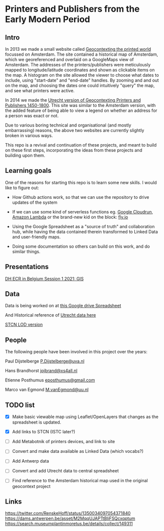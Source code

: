 # Printers and Publishers from the Early Modern Period

## Intro

In 2013 we made a small website called [Geocontexting the printed world](http://arkyves.org/view/geocontext/) focussed on Amsterdam. The site contained a historical map of Amsterdam, which we georeferenced and overlaid on a GoogleMaps view of Amsterdam. The addresses of the printers/publishers were meticulously mapped to longitude/latitude coordinates and shown as clickable items on the map. A histogram on the site allowed the viewer to choose what dates to include, using "start-date" and "end-date" handles. By zooming and and out on the map, and choosing the dates one could intuitively "query" the map, and see what printers were active.

In 2014 we made the [Utrecht version of Geocontexting Printers and Publishers 1450-1800](https://www.arkyves.org/view/geocontextutrecht). This site was similar to the Amsterdam version, with the added feature of being able to view a legend on whether an address for a person was exact or not.

Due to various boring technical and organisational (and mostly embarrassing) reasons, the above two websites are currently slightly broken in various ways.

This repo is a revival and continuation of these projects, and meant to build on these first steps, incorporating the ideas from these projects and building upon them.

## Learning goals

One of the reasons for starting this repo is to learn some new skills. I would like to figure out:

- How Github actions work, so that we can use the repository to drive updates of the system

- If we can use some kind of serverless functions eg. [Google Cloudrun](https://cloud.google.com/run), [Amazon Lambda](https://aws.amazon.com/lambda/) or the brand-new kid on the block: [fly.io](https://fly.io/)

- Using the Google Spreadsheet as a "source of truth" and collaboration hub, while having the data contained therein transformed to Linked Data and user-friendly maps.

- Doing some documentation so others can build on this work, and do similar things.

## Presentations

[DH ECR in Belgium Session 1 2021: GIS](
https://docs.google.com/presentation/d/1GXSaErUDjXm_UGnIWi5VeupWFtuWaxya5vC3Nvxi1GE/edit?usp=sharing)

## Data

Data is being worked on at [this Google drive Spreadsheet](https://docs.google.com/spreadsheets/d/1MMBS0HXemRLqBYbdymyXvv4kxgEfIu6zh7flDMZaCpc/edit?usp=sharing)

And Historical reference of [Utrecht data here](https://docs.google.com/spreadsheets/d/1NEDlEOQfog7lKrzdENmL6go_R5yWUE1vokT8jhhvYss/edit?usp=sharing)

[STCN LOD version](http://data.bibliotheken.nl/doc/dataset/stcn)

## People

The following people have been involved in this project over the years:

Paul Dijstelberge <P.Dijstelberge@uva.nl>

Hans Brandhorst <jpjbrand@xs4all.nl>

Etienne Posthumus <eposthumus@gmail.com>

Marco van Egmond <M.vanEgmond@uu.nl>

## TODO list

- [x] Make basic viewable map using Leaflet/OpenLayers that changes as the spreadsheet is updated.

- [x] Add links to STCN (ISTC later?)

- [ ] Add Metabotnik of printers devices, and link to site

- [ ] Convert and make data available as Linked Data (which vocabs?)

- [ ] Add Antwerp data

- [ ] Convert and add Utrecht data to central spreadsheet

- [ ] Find reference to the Amsterdam historical map used in the original geocontext project

## Links

https://twitter.com/RenskeHoff/status/1350034097054371840
https://dams.antwerpen.be/asset/M2MqqUJAPTtBIiFSQcxqptum
https://search.museumplantinmoretus.be/details/collect/149311
